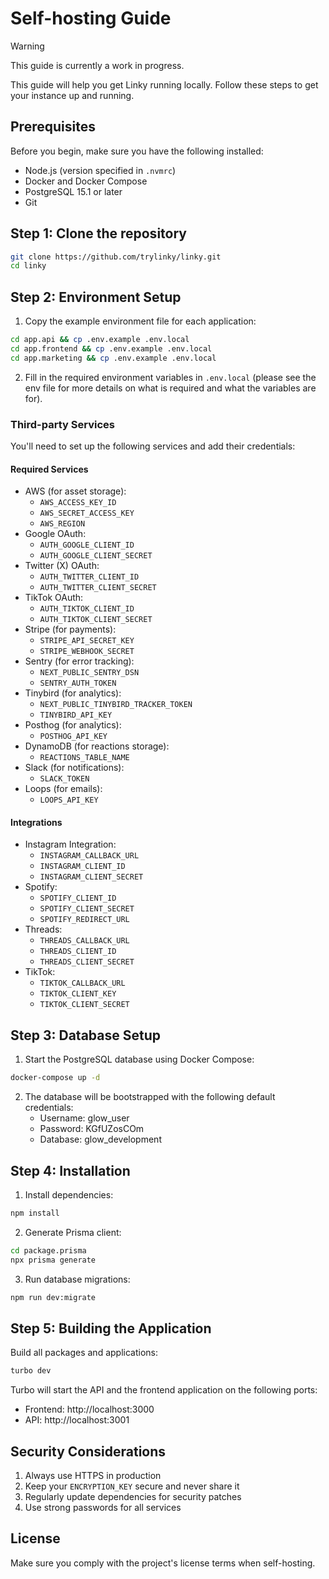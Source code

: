 # Self-hosting Guide

> [!WARNING]
> This guide is currently a work in progress.

This guide will help you get Linky running locally. Follow these steps to get your instance up and running.

## Prerequisites

Before you begin, make sure you have the following installed:

- Node.js (version specified in `.nvmrc`)
- Docker and Docker Compose
- PostgreSQL 15.1 or later
- Git

## Step 1: Clone the repository

```bash
git clone https://github.com/trylinky/linky.git
cd linky
```

## Step 2: Environment Setup

1. Copy the example environment file for each application:

```bash
cd app.api && cp .env.example .env.local
cd app.frontend && cp .env.example .env.local
cd app.marketing && cp .env.example .env.local
```

2. Fill in the required environment variables in `.env.local` (please see the env file for more details on what is required and what the variables are for).

### Third-party Services

You'll need to set up the following services and add their credentials:

#### Required Services

- AWS (for asset storage):
  - `AWS_ACCESS_KEY_ID`
  - `AWS_SECRET_ACCESS_KEY`
  - `AWS_REGION`
- Google OAuth:
  - `AUTH_GOOGLE_CLIENT_ID`
  - `AUTH_GOOGLE_CLIENT_SECRET`
- Twitter (X) OAuth:
  - `AUTH_TWITTER_CLIENT_ID`
  - `AUTH_TWITTER_CLIENT_SECRET`
- TikTok OAuth:
  - `AUTH_TIKTOK_CLIENT_ID`
  - `AUTH_TIKTOK_CLIENT_SECRET`
- Stripe (for payments):
  - `STRIPE_API_SECRET_KEY`
  - `STRIPE_WEBHOOK_SECRET`
- Sentry (for error tracking):
  - `NEXT_PUBLIC_SENTRY_DSN`
  - `SENTRY_AUTH_TOKEN`
- Tinybird (for analytics):
  - `NEXT_PUBLIC_TINYBIRD_TRACKER_TOKEN`
  - `TINYBIRD_API_KEY`
- Posthog (for analytics):
  - `POSTHOG_API_KEY`
- DynamoDB (for reactions storage):
  - `REACTIONS_TABLE_NAME`
- Slack (for notifications):
  - `SLACK_TOKEN`
- Loops (for emails):
  - `LOOPS_API_KEY`

#### Integrations

- Instagram Integration:
  - `INSTAGRAM_CALLBACK_URL`
  - `INSTAGRAM_CLIENT_ID`
  - `INSTAGRAM_CLIENT_SECRET`
- Spotify:
  - `SPOTIFY_CLIENT_ID`
  - `SPOTIFY_CLIENT_SECRET`
  - `SPOTIFY_REDIRECT_URL`
- Threads:
  - `THREADS_CALLBACK_URL`
  - `THREADS_CLIENT_ID`
  - `THREADS_CLIENT_SECRET`
- TikTok:
  - `TIKTOK_CALLBACK_URL`
  - `TIKTOK_CLIENT_KEY`
  - `TIKTOK_CLIENT_SECRET`

## Step 3: Database Setup

1. Start the PostgreSQL database using Docker Compose:

```bash
docker-compose up -d
```

2. The database will be bootstrapped with the following default credentials:
   - Username: glow_user
   - Password: KGfUZosCOm
   - Database: glow_development

## Step 4: Installation

1. Install dependencies:

```bash
npm install
```

2. Generate Prisma client:

```bash
cd package.prisma
npx prisma generate
```

3. Run database migrations:

```bash
npm run dev:migrate
```

## Step 5: Building the Application

Build all packages and applications:

```bash
turbo dev
```

Turbo will start the API and the frontend application on the following ports:

- Frontend: http://localhost:3000
- API: http://localhost:3001

## Security Considerations

1. Always use HTTPS in production
2. Keep your `ENCRYPTION_KEY` secure and never share it
3. Regularly update dependencies for security patches
4. Use strong passwords for all services

## License

Make sure you comply with the project's license terms when self-hosting.
